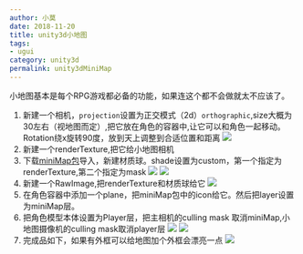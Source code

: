 ```yaml
---
author: 小莫
date: 2018-11-20
title: unity3d小地图
tags:
- ugui
category: unity3d
permalink: unity3dMiniMap
---
```

小地图基本是每个RPG游戏都必备的功能，如果连这个都不会做就太不应该了。
<!-- more -->

1. 新建一个相机，`projection`设置为正交模式（2d）`orthographic`,size大概为30左右（视地图而定）,把它放在角色的容器中,让它可以和角色一起移动。Rotation绕x旋转90度，放到天上调整到合适位置和距离
![](https://image.xiaomo.info/unity3d/miniMap/miniMapCamera.png)
2. 新建一个renderTexture,把它给小地图相机
3. 下载[miniMap包](https://image.xiaomo.info/unity3d3d/ugui/minimap/Minimap.unity3dpackage)导入，新建材质球。shade设置为custom，第一个指定为renderTexture,第二个指定为mask
![](https://image.xiaomo.info/unity3d/miniMap/miniMapPackage.png)
![](https://image.xiaomo.info/unity3d/miniMap/mat_miniMap.png)
4. 新建一个RawImage,把renderTexture和材质球给它
![](https://image.xiaomo.info/unity3d/miniMap/miniMapImage.png)
6. 在角色容器中添加一个plane，把miniMap包中的icon给它。然后把layer设置为miniMap层。
7. 把角色模型本体设置为Player层，把主相机的culling mask 取消miniMap,小地图摄像机的culling mask取消player层
![](https://image.xiaomo.info/unity3d/miniMap/mainCamera.png)
![](https://image.xiaomo.info/unity3d/miniMap/miniMapCameraCullingMask.png)
5. 完成品如下，如果有外框可以给地图加个外框会漂亮一点
![](https://image.xiaomo.info/unity3d/miniMap/CompleteMiniMap.png)

